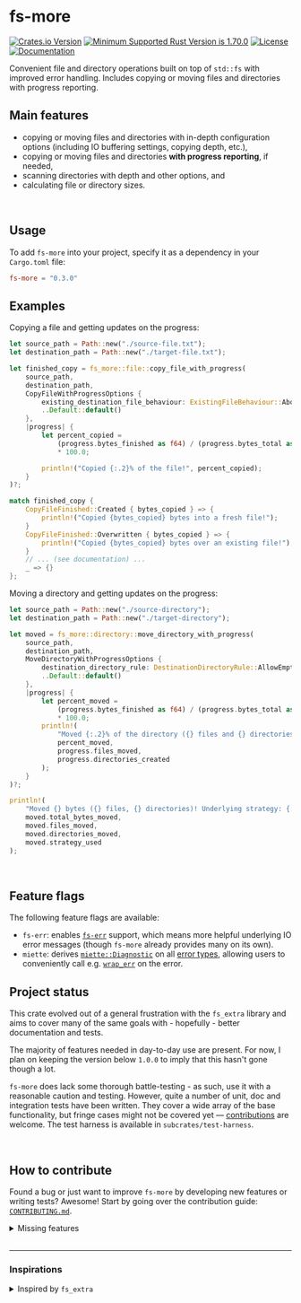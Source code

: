 fs-more
=======
[![Crates.io Version](https://img.shields.io/crates/v/fs-more?style=flat-square)](https://crates.io/crates/fs-more)
[![Minimum Supported Rust Version is 1.70.0](https://img.shields.io/badge/MSRV-1.70.0-brightgreen?style=flat-square)](https://github.com/simongoricar/fs-more/blob/master/Cargo.toml)
[![License](https://img.shields.io/badge/license-MIT-blue?style=flat-square)](https://github.com/simongoricar/fs-more/blob/master/LICENSE)
[![Documentation](https://img.shields.io/badge/docs-on%20docs.rs-green?style=flat-square)](https://docs.rs/fs-more)



Convenient file and directory operations built on top of `std::fs` with improved error handling.
Includes copying or moving files and directories with progress reporting.

## Main features
- copying or moving files and directories with in-depth configuration options (including IO buffering settings, copying depth, etc.),
- copying or moving files and directories **with progress reporting**, if needed,
- scanning directories with depth and other options, and
- calculating file or directory sizes.



<br>


## Usage
To add `fs-more` into your project, specify it as a dependency in your `Cargo.toml` file:
```toml
fs-more = "0.3.0"
```


## Examples
Copying a file and getting updates on the progress:

```rust
let source_path = Path::new("./source-file.txt");
let destination_path = Path::new("./target-file.txt");

let finished_copy = fs_more::file::copy_file_with_progress(
    source_path,
    destination_path,
    CopyFileWithProgressOptions {
        existing_destination_file_behaviour: ExistingFileBehaviour::Abort,
        ..Default::default()
    },
    |progress| {
        let percent_copied =
            (progress.bytes_finished as f64) / (progress.bytes_total as 
            * 100.0;

        println!("Copied {:.2}% of the file!", percent_copied);
    }
)?;

match finished_copy {
    CopyFileFinished::Created { bytes_copied } => {
        println!("Copied {bytes_copied} bytes into a fresh file!");
    }
    CopyFileFinished::Overwritten { bytes_copied } => {
        println!("Copied {bytes_copied} bytes over an existing file!");
    }
    // ... (see documentation) ...
    _ => {}
};
```

Moving a directory and getting updates on the progress:
```rust
let source_path = Path::new("./source-directory");
let destination_path = Path::new("./target-directory");

let moved = fs_more::directory::move_directory_with_progress(
    source_path,
    destination_path,
    MoveDirectoryWithProgressOptions {
        destination_directory_rule: DestinationDirectoryRule::AllowEmpty,
        ..Default::default()
    },
    |progress| {
        let percent_moved =
            (progress.bytes_finished as f64) / (progress.bytes_total as f64)
            * 100.0;
        println!(
            "Moved {:.2}% of the directory ({} files and {} directories so far).",
            percent_moved,
            progress.files_moved,
            progress.directories_created
        );
    }
)?;

println!(
    "Moved {} bytes ({} files, {} directories)! Underlying strategy: {:?}.",
    moved.total_bytes_moved,
    moved.files_moved,
    moved.directories_moved,
    moved.strategy_used
);
```

<br>

## Feature flags
The following feature flags are available:
- `fs-err`: enables [`fs-err`](https://docs.rs/fs-err) support, which means more helpful underlying IO error messages
  (though `fs-more` already provides many on its own).
- `miette`: derives [`miette::Diagnostic`](https://docs.rs/miette/latest/miette/derive.Diagnostic.html) on all 
  [error types](https://docs.rs/fs-more/latest/fs_more/error/index.html), 
  allowing users to conveniently call e.g. [`wrap_err`](https://docs.rs/miette/latest/miette/trait.Context.html#tymethod.wrap_err) on the error.


## Project status
This crate evolved out of a general frustration with the `fs_extra` library 
and aims to cover many of the same goals with - hopefully - better documentation and tests.

The majority of features needed in day-to-day use are present.
For now, I plan on keeping the version below `1.0.0` to imply that 
this hasn't gone though a lot.

`fs-more` does lack some thorough battle-testing - as such, use it with a reasonable caution and testing.
However, quite a number of unit, doc and integration tests have been written. 
They cover a wide array of the base functionality, but fringe cases might not be covered yet — 
[contributions](https://github.com/simongoricar/fs-more/blob/master/CONTRIBUTING.md) are welcome. The test harness is available in `subcrates/test-harness`.



<br>

## How to contribute
Found a bug or just want to improve `fs-more` by developing new features or writing tests? Awesome!
Start by going over the contribution guide: [`CONTRIBUTING.md`](https://github.com/simongoricar/fs-more/blob/master/CONTRIBUTING.md).


<details>
<summary>Missing features</summary>

> Contributions for the ideas below are most welcome!
>
> Some of these ideas and/or missing features are simpler, some are more of a long shot.
> However, note that even though they are stated below, they probably haven't been thought out deeply enough.
> If you decide to contribute, it would probably be best to first open an issue so various approaches 
> can be discussed before something is developed.

- [ ] *Cross-platform: allow copying file and directory permissions.*

  This partially already exists in some functions, but it inconsistent across the API. 
  The reason is that `std::fs::copy` already copies permission bits, but we don't use that in several places,
  since copying with progress reporting makes using `std::fs::copy` impossible. 
  Ideally, we should expose a new option through the existing `*Options` structs and make this consistent.

  I think this should be reasonably simple to do, but it might take some thinking about edge cases 
  and implementing some platform-specifics (i.e. on Windows, we probably want to copy the hidden file flag, etc).

- [ ] *On Unix: allow copying file and directory owners and groups.*
  
  Depending on how deep the implementation rabbit-hole goes,
  perhaps using [`file-owner`](https://docs.rs/file-owner/latest/file_owner/) or [`nix`](https://docs.rs/nix/latest/nix/)
  could suffice? Perhaps we should feature-gate these kinds of things so the average user doesn't need to pull in so many dependencies?

- [ ] *Cross-platform: allow copying creation/access/modification time of files and directories (across the entire API). 
  This could also include various other metadata.*
  
  Ideally, this should be highly configurable through the existing `*Options` structs.
  This might take some more work though due to various platform differences 
  (see: [Unix](https://doc.rust-lang.org/std/os/unix/fs/trait.MetadataExt.html), 
  [Linux](https://doc.rust-lang.org/std/os/linux/fs/trait.MetadataExt.html), 
  [Windows](https://doc.rust-lang.org/std/os/windows/fs/trait.MetadataExt.html)).

  It might be more feasible to simply delegate this to some existing crate, 
  i.e. [`filetime`](https://lib.rs/crates/filetime) (but this one covers only timestamps).
  Perhaps we should start with just creation/access/modification timestamps and expand later?

- [ ] *On Windows: allow copying the [ACL](https://learn.microsoft.com/en-us/windows/win32/secauthz/access-control-lists)
  of files and directories.*

  This seems like a long shot and would need some concrete use cases before proceeding. Maybe [`windows-acl`](https://github.com/trailofbits/windows-acl)
  could help? If this feature is to be developed, I think we should not expose any underlying ACL API and allow purely for mirroring it when copying or moving. This should almost definitely be under a feature flag.

</details>


<br>

---

### Inspirations

<details>
<summary>Inspired by <code>fs_extra</code></summary>

`fs-more` is very much not a fork, but its API surface has been partially 
inspired by parts of the [`fs_extra`](https://github.com/webdesus/fs_extra) library - thank you!

</details>
